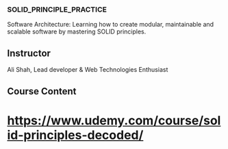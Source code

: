 ### SOLID_PRINCIPLE_PRACTICE

Software Architecture: Learning how to create modular, maintainable and scalable software by mastering SOLID principles.

## Instructor

Ali Shah, Lead developer & Web Technologies Enthusiast

## Course Content

https://www.udemy.com/course/solid-principles-decoded/
=======

